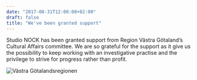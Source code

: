 ```yaml
---
date: "2017-08-31T12:00:00+02:00"
draft: false
title: "We've been granted support"
---
```


Studio NOCK has been granted support from Region Västra Götaland’s Cultural Affairs committee. We are so grateful for the support as it give us the possibility to keep working with an investigative practise and the privilege to strive for progress rather than profit.

![Västra Götalandsregionen](/uploads/vg.jpg)
